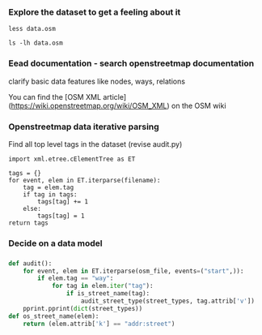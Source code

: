 
### Explore the dataset to get a feeling about it

    less data.osm

    ls -lh data.osm

### Eead documentation - search openstreetmap documentation
clarify basic data features like nodes, ways, relations

You can find the [OSM XML article]
(https://wiki.openstreetmap.org/wiki/OSM_XML) on the OSM wiki

### Openstreetmap data iterative parsing
Find all top level tags in the dataset (revise audit.py)

    import xml.etree.cElementTree as ET
    
    tags = {}
    for event, elem in ET.iterparse(filename):
        tag = elem.tag
        if tag in tags:
            tags[tag] += 1
        else:
            tags[tag] = 1
    return tags

### Decide on a data model


### 

```python
def audit():
    for event, elem in ET.iterparse(osm_file, events=("start",)):
        if elem.tag == "way":
            for tag in elem.iter("tag"):
                if is_street_name(tag):
                    audit_street_type(street_types, tag.attrib['v'])
    pprint.pprint(dict(street_types))
def os_street_name(elem):
    return (elem.attrib['k'] == "addr:street")
```

